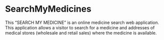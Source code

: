# SearchMyMedicines

This “SEARCH MY MEDICINE” is an online medicine search web application. This application allows a visitor to search for a medicine and addresses of medical stores (wholesale and retail sales) where the medicine is available.
